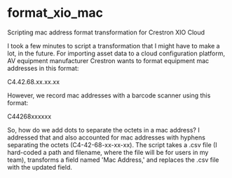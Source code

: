 # format_xio_mac
Scripting mac address format transformation for Crestron XIO Cloud

I took a few minutes to script a transformation that I might have to make a lot, in the future. For importing asset data to a cloud configuration platform, AV equipment manufacturer Crestron wants to format equipment mac addresses in this format:

C4.42.68.xx.xx.xx

However, we record mac addresses with a barcode scanner using this format:

C44268xxxxxx

So, how do we add dots to separate the octets in a mac address? I addressed that and also accounted for mac addresses with hyphens separating the octets (C4-42-68-xx-xx-xx). The script takes a .csv file (I hard-coded a path and filename, where the file will be for users in my team), transforms a field named 'Mac Address,' and replaces the .csv file with the updated field.
